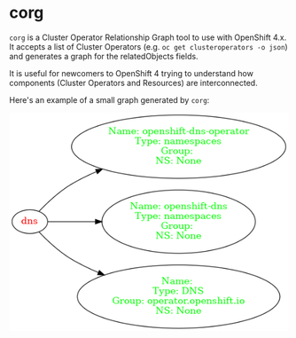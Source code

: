 # corg


`corg` is a Cluster Operator Relationship Graph tool to use with OpenShift 4.x. It accepts a list of Cluster Operators (e.g. `oc get clusteroperators -o json`) and generates a graph for the relatedObjects fields.

It is useful for newcomers to OpenShift 4 trying to understand how components (Cluster Operators and Resources) are interconnected.

Here's an example of a small graph generated by `corg`:

![small example](./images/small_example.png)
